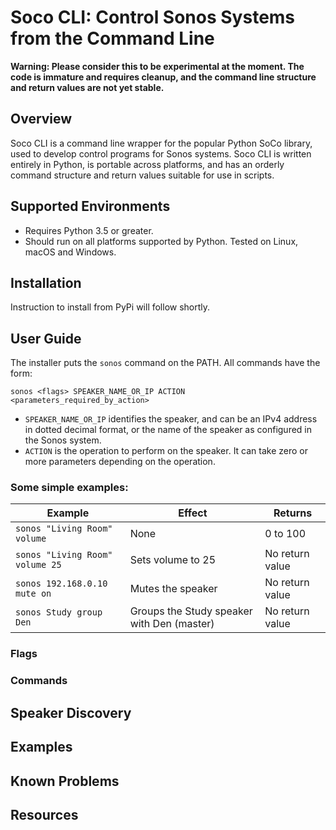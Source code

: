 # Soco CLI: Control Sonos Systems from the Command Line

**Warning: Please consider this to be experimental at the moment. The code is immature and requires cleanup, and the command line structure and return values are not yet stable.**

## Overview

Soco CLI is a command line wrapper for the popular Python SoCo library, used to develop control programs for Sonos systems. Soco CLI is written entirely in Python, is portable across platforms, and has an orderly command structure and return values suitable for use in scripts.

## Supported Environments

- Requires Python 3.5 or greater.
- Should run on all platforms supported by Python. Tested on Linux, macOS and Windows.

## Installation

Instruction to install from PyPi will follow shortly.

## User Guide

The installer puts the `sonos` command on the PATH. All commands have the form:

```
sonos <flags> SPEAKER_NAME_OR_IP ACTION <parameters_required_by_action>
```

- `SPEAKER_NAME_OR_IP` identifies the speaker, and can be an IPv4 address in dotted decimal format, or the name of the speaker as configured in the Sonos system.
- `ACTION` is the operation to perform on the speaker. It can take zero or more parameters depending on the operation.

### Some simple examples:

| Example | Effect | Returns |
| ------- | ------ | ------- |
| `sonos "Living Room" volume` |  None | 0 to 100 |
| `sonos "Living Room" volume 25` | Sets volume to 25 | No return value |
| `sonos 192.168.0.10 mute on` | Mutes the speaker | No return value |
| `sonos Study group Den` | Groups the Study speaker with Den (master) | No return value |


### Flags


### Commands 

## Speaker Discovery

## Examples

## Known Problems

## Resources